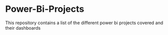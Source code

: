 # Power-Bi-Projects
This repository contains a list of the different power bi projects covered and their dashboards
